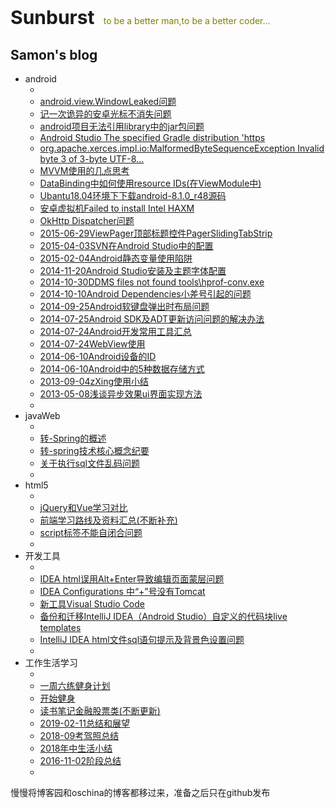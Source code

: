 <!-- # Sunburst #
to be a better man,to be a better coder... -->
<p style="font-size: 30px;font-weight: bold;">Sunburst&nbsp;&nbsp;<small style="font-size: 14px;font-weight: normal;color:olive">to be a better man,to be a better coder...</small></p>

<!-- <img style="width:755px; height:auto;" alt=""
        src="https://raw.githubusercontent.com/songmeng/Sunburst/master/Images/tool201905221.jpg"> -->
## Samon's blog



* android
    * []()
    <!-- * [](https://github.com/songmeng/Sunburst/issues/) -->
    * [android.view.WindowLeaked问题](https://github.com/songmeng/Sunburst/issues/41)
    * [记一次诡异的安卓光标不消失问题](https://github.com/songmeng/Sunburst/issues/39)
    * [android项目无法引用library中的jar包问题](https://github.com/songmeng/Sunburst/issues/33)
    * [Android Studio The specified Gradle distribution 'https]()
    * [org.apache.xerces.impl.io:MalformedByteSequenceException Invalid byte 3 of 3-byte UTF-8...](https://github.com/songmeng/Sunburst/issues/32)
    * [MVVM使用的几点思考](https://github.com/songmeng/Sunburst/issues/31)
    * [DataBinding中如何使用resource IDs(在ViewModule中)](https://github.com/songmeng/Sunburst/issues/25)
    * [Ubantu18.04环境下下载android-8.1.0_r48源码](https://github.com/songmeng/Sunburst/issues/40)
    * [安卓虚拟机Failed to install Intel HAXM](https://github.com/songmeng/Sunburst/issues/5)
    * [OkHttp Dispatcher问题](https://github.com/songmeng/Sunburst/issues/6)
    <!-- * [](https://github.com/songmeng/Sunburst/issues/*) -->
    * [2015-06-29ViewPager顶部标题控件PagerSlidingTabStrip](https://github.com/songmeng/Sunburst/issues/22)
    * [2015-04-03SVN在Android Studio中的配置](https://github.com/songmeng/Sunburst/issues/21)
    * [2015-02-04Android静态变量使用陷阱](https://github.com/songmeng/Sunburst/issues/20)
    * [2014-11-20Android Studio安装及主题字体配置](https://github.com/songmeng/Sunburst/issues/19)
    * [2014-10-30DDMS files not found tools\hprof-conv.exe](https://github.com/songmeng/Sunburst/issues/18)
    * [2014-10-10Android Dependencies小差号引起的问题](https://github.com/songmeng/Sunburst/issues/17)
    * [2014-09-25Android软键盘弹出时布局问题](https://github.com/songmeng/Sunburst/issues/16)
    * [2014-07-25Android SDK及ADT更新访问问题的解决办法](https://github.com/songmeng/Sunburst/issues/15)
    * [2014-07-24Android开发常用工具汇总](https://github.com/songmeng/Sunburst/issues/14)
    * [2014-07-24WebView使用](https://github.com/songmeng/Sunburst/issues/13)
    * [2014-06-10Android设备的ID](https://github.com/songmeng/Sunburst/issues/12)
    * [2014-06-10Android中的5种数据存储方式](https://github.com/songmeng/Sunburst/issues/11)
    * [2013-09-04zXing使用小结](https://github.com/songmeng/Sunburst/issues/10)
    * [2013-05-08浅谈异步效果ui界面实现方法](https://github.com/songmeng/Sunburst/issues/9)
    * []()
* javaWeb
    * []()
    * [转-Spring的概述](https://github.com/songmeng/Sunburst/issues/24)
    * [转-spring技术核心概念纪要](https://github.com/songmeng/Sunburst/issues/23)
    * [关于执行sql文件乱码问题](https://github.com/songmeng/Sunburst/issues/4)
    * []()
* html5
    * []()
    * [jQuery和Vue学习对比](https://github.com/songmeng/Sunburst/issues/37)
    * [前端学习路线及资料汇总(不断补充)](https://github.com/songmeng/Sunburst/issues/36)
    * [script标签不能自闭合问题](https://github.com/songmeng/Sunburst/issues/27)
    * []()
* 开发工具
    * []()
    * [IDEA html误用Alt+Enter导致编辑页面蒙层问题](https://github.com/songmeng/Sunburst/issues/38)
    * [IDEA Configurations 中“+”号没有Tomcat](https://github.com/songmeng/Sunburst/issues/35)
    * [新工具Visual Studio Code](https://github.com/songmeng/Sunburst/issues/28)
    * [备份和迁移IntelliJ IDEA（Android Studio）自定义的代码块live templates](https://github.com/songmeng/Sunburst/issues/26)
    * [IntelliJ IDEA html文件sql语句提示及背景色设置问题](https://github.com/songmeng/Sunburst/issues/1)
    * []()
* 工作生活学习
    * []()
    * [一周六练健身计划](https://github.com/songmeng/Sunburst/issues/34)
    * [开始健身](https://github.com/songmeng/Sunburst/issues/30)
    * [读书笔记金融股票类(不断更新)](https://github.com/songmeng/Sunburst/issues/29)
    * [2019-02-11总结和展望](https://github.com/songmeng/Sunburst/issues/3)
    * [2018-09考驾照总结](https://github.com/songmeng/Sunburst/issues/8)
    * [2018年中生活小结](https://github.com/songmeng/Sunburst/issues/7)
    * [2016-11-02阶段总结](https://github.com/songmeng/Sunburst/issues/2)
    * []()

慢慢将博客园和oschina的博客都移过来，准备之后只在github发布